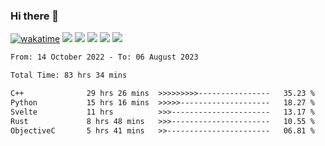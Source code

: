### Hi there 👋
[![wakatime](https://wakatime.com/badge/user/368879df-dc38-4b1a-86c4-8a2054a0e074.svg)](https://wakatime.com/@368879df-dc38-4b1a-86c4-8a2054a0e074)
<img src="https://img.shields.io/badge/Windows-0078D6?style=flat&logo=Windows&logoColor=white">
<img src="https://img.shields.io/badge/IntelliJ_IDEA-000000.svg?style=flat&logo=IntelliJ-IDEA&logoColor=white">
<img src="https://img.shields.io/badge/CLion-000000.svg?style=flat&logo=CLion&logoColor=white">
<img src="https://img.shields.io/badge/Visual_Studio_Code-007ACC?style=flat&logo=Visual-Studio-Code&logoColor=white">
<img src="https://img.shields.io/badge/Discord-5865F2?label=kano%233578&style=flat&logo=discord&logoColor=white">
<br>


<!--START_SECTION:waka-->

```txt
From: 14 October 2022 - To: 06 August 2023

Total Time: 83 hrs 34 mins

C++              29 hrs 26 mins  >>>>>>>>>----------------   35.23 %
Python           15 hrs 16 mins  >>>>>--------------------   18.27 %
Svelte           11 hrs          >>>----------------------   13.17 %
Rust             8 hrs 48 mins   >>>----------------------   10.55 %
ObjectiveC       5 hrs 41 mins   >>-----------------------   06.81 %
```

<!--END_SECTION:waka-->
